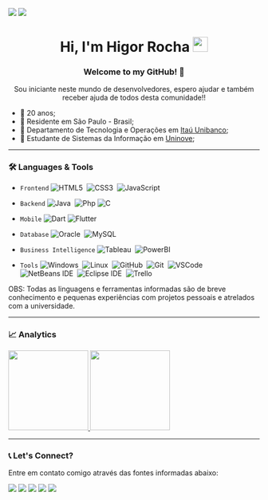 <!-- ![Profile Views](http://estruyf-github.azurewebsites.net/api/VisitorHit?user=HigorRoc&repo=HigorRoc&countColorcountColor) -->
![](https://img.shields.io/github/followers/HigorRoc?logo=github)
![](https://komarev.com/ghpvc/?username=HigorRoc&color=blue&style=flat)

<h1 align="center">
     Hi, I'm Higor Rocha 
     <img src="https://emojis.slackmojis.com/emojis/images/1531849430/4246/blob-sunglasses.gif?1531849430" width="30"/>
</h1>

<h3 align="center"> Welcome to my GitHub! 🤝 </h3> 
<p align="center"> Sou iniciante neste mundo de desenvolvedores, espero ajudar e também receber ajuda de todos desta comunidade!! </p>

- :link: 20 anos;
- :link: Residente em São Paulo - Brasil;
- :link: Departamento de Tecnologia e Operações em [Itaú Unibanco](https://www.itau.com.br/);
- :link: Estudante de Sistemas da Informação em [Uninove](https://www.uninove.br/);

---

<h3> 🛠 Languages & Tools </h3>

- `Frontend` ![HTML5](https://img.shields.io/badge/-HTML5-05122A?&logo=HTML5)&nbsp;
             ![CSS3](https://img.shields.io/badge/-CSS3-05122A?&logo=css3&logoColor=007ACC)&nbsp;
             ![JavaScript](https://img.shields.io/badge/-JavaScript-05122A?&logo=JavaScript)&nbsp;
                     
- `Backend` ![Java](https://img.shields.io/badge/-Java-05122A?&logo=Java)&nbsp;
            ![Php](https://img.shields.io/badge/-PhP-05122A?&logo=Php)
            ![C](https://img.shields.io/badge/-C-05122A?&logo=C)&nbsp;
  
- `Mobile` ![Dart](https://img.shields.io/badge/-Dart-05122A?&logo=Dart&logoColor=007ACC)
           ![Flutter](https://img.shields.io/badge/-Flutter-05122A?&logo=Flutter&logoColor=00BFFF)


- `Database` ![Oracle](https://img.shields.io/badge/-Oracle-05122A?&logo=Oracle&logoColor=8B0000)&nbsp;
             ![MySQL](https://img.shields.io/badge/-MySQL-05122A?&logo=MySQL)&nbsp;
             
- `Business Intelligence` ![Tableau](https://img.shields.io/badge/-Tableau-05122A?&logo=Tableau)&nbsp;
                          ![PowerBI](https://img.shields.io/badge/-Power%20BI-05122A?&logo=Power%20BI)&nbsp;

- `Tools` ![Windows](https://img.shields.io/badge/-Windows-05122A?&logo=Windows&logoColor=007ACC)&nbsp;
          ![Linux](https://img.shields.io/badge/-Linux-05122A?&logo=Linux)&nbsp;
          ![GitHub](https://img.shields.io/badge/-GitHub-05122A?&logo=GitHub)&nbsp;
          ![Git](https://img.shields.io/badge/-Git-05122A?style=flat&logo=git)&nbsp;
          ![VSCode](https://img.shields.io/badge/-VSCode-05122A?&logo=visual-studio-code&logoColor=007ACC)&nbsp; 
          ![NetBeans IDE](https://img.shields.io/badge/-NetBeans%20IDE-05122A?&logo=Apache%20NetBeans%20IDE)&nbsp; 
          ![Eclipse IDE](https://img.shields.io/badge/-Eclipse%20IDE-05122A?&logo=Eclipse%20IDE&logoColor=483D8B)&nbsp; 
          ![Trello](https://img.shields.io/badge/-Trello-05122A?&logo=Trello&logoColor=007ACC)&nbsp; 

OBS: Todas as linguagens e ferramentas informadas são de breve conhecimento e pequenas experiências com projetos pessoais e atrelados com a universidade.

---

<h3> 📈 Analytics </h3>

<p align="left">
<a href="https://github.com/GuillaumeFalourd">
  <img height="160em" src="https://github-readme-stats.vercel.app/api?username=HigorRoc&show_icons=true&theme=radical"/> 
  <img height="160em" src="https://github-readme-stats.vercel.app/api/top-langs/?username=HigorRoc&hide=scss&layout=compact&theme=radical"/>
</a>
</p>

<!-- ![Github Contributions](https://github-readme-streak-stats.herokuapp.com/?user=HigorRoc) -->

---

<h3> 📞 Let's Connect? </h3>
<p> Entre em contato comigo através das fontes informadas abaixo: </p>

<p align="left">
     <a href="rochahigor05@gmail.com"><img src="https://img.shields.io/badge/-Gmail-EA4335?&logo=Gmail&logoColor=FFFFFF"/></a>
     <a href="https://www.linkedin.com/in/higor-silva18/"><img src="https://img.shields.io/badge/-Linkedln-0A66C2?&logo=Linkedin&logoColor=FFFFFF"/></a>
     <a href="https://api.whatsapp.com/send?1=pt_BR&phone=5511943147729"><img src="https://img.shields.io/badge/-WhatsApp-25D366?&logo=WhatsApp&logoColor=FFFFFF"/></a>
     <a href="https://instagram.com/hiigorrocha_"><img src="https://img.shields.io/badge/-Instagram_-E4405F?&logo=Instagram&logoColor=FFFFFF"/></a>
     <a href="https://discord.com/channels/@Higorovski#4434"><img src="https://img.shields.io/badge/-Discord-483D8B?&logo=Discord&logoColor=FFFFFF"/></a>
</p>
